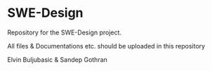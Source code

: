 # SWE-Design
Repository for the SWE-Design project.

All files & Documentations etc. should be uploaded in this repository

Elvin Buljubasic & Sandep Gothran

